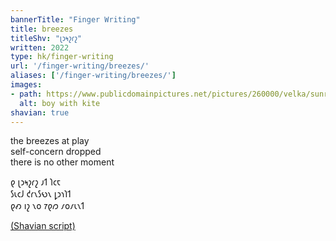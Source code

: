 ```yaml
---
bannerTitle: "Finger Writing" 
title: breezes
titleShv: "𐑚𐑮𐑰𐑟𐑩𐑟"
written: 2022
type: hk/finger-writing
url: '/finger-writing/breezes/'
aliases: ['/finger-writing/breezes/']
images:
- path: https://www.publicdomainpictures.net/pictures/260000/velka/sunrise-boy-flying-kite.jpg
  alt: boy with kite 
shavian: true
---
```


<div class="latin">

the breezes at play  
self-concern dropped  
there is no other moment  

</div>

<div class="shavian">

𐑞 𐑚𐑮𐑰𐑟𐑩𐑟 𐑨𐑑 𐑐𐑤𐑱  
𐑕𐑧𐑤𐑓 𐑒𐑩𐑯𐑕𐑻𐑯 𐑛𐑮𐑪𐑐𐑑  
𐑞𐑺 𐑦𐑟 𐑯𐑴 𐑳𐑞𐑼 𐑥𐑴𐑥𐑧𐑯𐑑  

[(Shavian script)](/shavian/intro)

</div>
